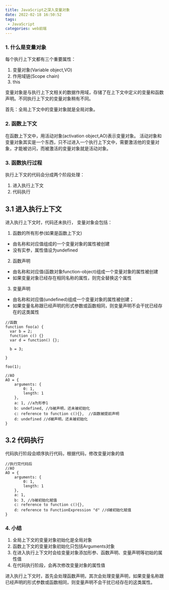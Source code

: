 ```yaml
---
title: JavaScript之深入变量对象
date: 2022-02-18 16:50:52
tags:
 - JavaScript
categories: web前端
---
```

### 1. 什么是变量对象
每个执行上下文都有三个重要属性：
1. 变量对象(Variable object,VO)
2. 作用域链(Scope chain)
3. this

变量对象是与执行上下文相关的数据作用域，存储了在上下文中定义的变量和函数声明。不同执行上下文的变量对象稍有不同。

首先：全局上下文中的变量对象就是全局对象。

### 2. 函数上下文
在函数上下文中，用活动对象(activation object,AO)表示变量对象。
活动对象和变量对象其实是一个东西，只不过进入一个执行上下文中，需要激活他的变量对象，才能被访问，而被激活的变量对象就是活动对象。

### 3. 函数执行过程
执行上下文的代码会分成两个阶段处理：
1. 进入执行上下文
2. 代码执行
## 3.1 进入执行上下文
进入执行上下文时，代码还未执行，
变量对象会包括：
1. 函数的所有形参(如果是函数上下文)
 - 由名称和对应值组成的一个变量对象的属性被创建
 - 没有实参，属性值设为undefined
2. 函数声明
 - 由名称和对应值(函数对象function-object)组成一个变量对象的属性被创建
 - 如果变量对象已经存在相同名称的属性，则完全替换这个属性
3. 变量声明
 - 由名称和对应值(undefined)组成一个变量对象的属性被创建；
 - 如果变量名称跟已经声明的形式参数或函数相同，则变量声明不会干扰已经存在的这类属性

```code
//函数
function foo(a) {
  var b = 2;
  function c() {}
  var d = function() {};

  b = 3;

}

foo(1);

//AO
AO = {
    arguments: {
        0: 1,
        length: 1
    },
    a: 1, //a为形参1
    b: undefined, //b被声明，还未被初始化
    c: reference to function c(){},  //函数被提前声明
    d: undefined //d被声明，还未被初始化
}
```
## 3.2 代码执行
代码执行阶段会顺序执行代码，根据代码，修改变量对象的值
```
//执行完代码后
//AO
AO = {
    arguments: {
        0: 1,
        length: 1
    },
    a: 1,
    b: 3, //b被初始化赋值
    c: reference to function c(){},
    d: reference to FunctionExpression "d" //d被初始化赋值
}
```
### 4. 小结
1. 全局上下文的变量对象初始化是全局对象
2. 函数上下文的变量对象初始化只包括Arguments对象
3. 在进入执行上下文时会给变量对象添加形参、函数声明、变量声明等初始的属性值
4. 在代码执行阶段，会再次修改变量对象的属性值

进入执行上下文时，首先会处理函数声明，其次会处理变量声明，如果变量名称跟已经声明的形式参数或函数相同，则变量声明不会干扰已经存在的这类属性。
